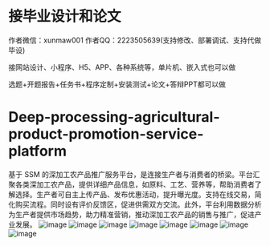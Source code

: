 # 接毕业设计和论文
作者微信：xunmaw001  作者QQ：2223505639(支持修改、部署调试、支持代做毕设)

接网站设计、小程序、H5、APP、各种系统等，单片机、嵌入式也可以做

选题+开题报告+任务书+程序定制+安装测试+论文+答辩PPT都可以做
# Deep-processing-agricultural-product-promotion-service-platform
基于 SSM 的深加工农产品推广服务平台，是连接生产者与消费者的桥梁。平台汇聚各类深加工农产品，提供详细产品信息，如原料、工艺、营养等，帮助消费者了解选择。生产者可自主上传产品、发布优惠活动，提升曝光度。支持在线交易，简化购买流程。同时设有评价反馈区，促进供需双方交流。此外，平台利用数据分析为生产者提供市场趋势，助力精准营销，推动深加工农产品的销售与推广，促进产业发展。 
![image](https://github.com/user-attachments/assets/f3093414-a9fd-4353-be58-0232d4be4bb7)
![image](https://github.com/user-attachments/assets/b987d715-e9fc-4bac-badb-e12c17390b18)
![image](https://github.com/user-attachments/assets/27859b08-1087-477b-b50e-fd30ce3dc95e)
![image](https://github.com/user-attachments/assets/b7d6f0f1-37bd-453c-b4ef-5e6cc416d071)
![image](https://github.com/user-attachments/assets/93fffc38-1f47-41db-9f1d-abb49da673a7)
![image](https://github.com/user-attachments/assets/781a83a0-4e69-4264-9f28-df35c9642c0b)
![image](https://github.com/user-attachments/assets/3672c6a1-cc93-48cb-b006-679458a618ec)
![image](https://github.com/user-attachments/assets/eada81be-4cc8-4bbe-853b-debaab0369b5)
